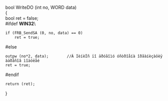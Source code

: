 bool    WriteDO (int no, WORD data)\
{\
	bool ret = false;\
#ifdef __WIN32__\

	if (FRB_SendSA (0, no, data) == 0)
		ret = true;
#else

	outpw (no*2, data);        //Â ÌèíèÎñ ïî äðóãîìó óñòðîåíà îðãàíèçàöèÿ àäðåñîâ ìîäóëåé
	ret = true;

#endif

    return (ret);
}
